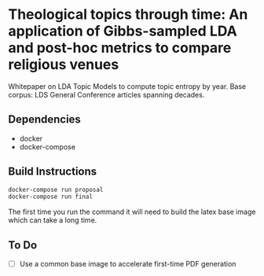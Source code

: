 # Theological topics through time: An application of Gibbs-sampled LDA and post-hoc metrics to compare religious venues

Whitepaper on LDA Topic Models to compute topic entropy by year. Base corpus: LDS General Conference articles spanning decades.

## Dependencies

- docker
- docker-compose

## Build Instructions

```sh
docker-compose run proposal
docker-compose run final
```

The first time you run the command it will need to build the latex base image which can take a long time.

## To Do

- [ ] Use a common base image to accelerate first-time PDF generation
